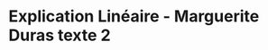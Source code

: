 # Explication Linéaire - Marguerite Duras texte 2


<!--stackedit_data:
eyJoaXN0b3J5IjpbMTc2MjE3NDYzLDE3ODAxODkyMDEsLTE1Mz
cyMzI2ODQsMjAyMTE2NzgyN119
-->